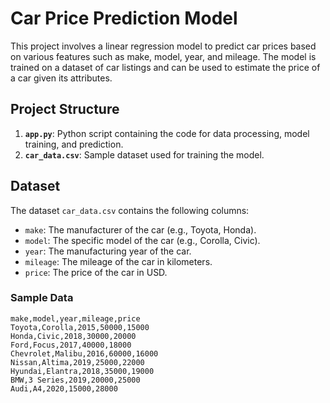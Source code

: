 # Car Price Prediction Model

This project involves a linear regression model to predict car prices based on various features such as make, model, year, and mileage. The model is trained on a dataset of car listings and can be used to estimate the price of a car given its attributes.

## Project Structure

1. **`app.py`**: Python script containing the code for data processing, model training, and prediction.
2. **`car_data.csv`**: Sample dataset used for training the model.

## Dataset

The dataset `car_data.csv` contains the following columns:
- `make`: The manufacturer of the car (e.g., Toyota, Honda).
- `model`: The specific model of the car (e.g., Corolla, Civic).
- `year`: The manufacturing year of the car.
- `mileage`: The mileage of the car in kilometers.
- `price`: The price of the car in USD.

### Sample Data

```csv
make,model,year,mileage,price
Toyota,Corolla,2015,50000,15000
Honda,Civic,2018,30000,20000
Ford,Focus,2017,40000,18000
Chevrolet,Malibu,2016,60000,16000
Nissan,Altima,2019,25000,22000
Hyundai,Elantra,2018,35000,19000
BMW,3 Series,2019,20000,25000
Audi,A4,2020,15000,28000
